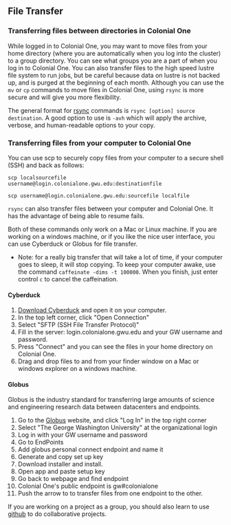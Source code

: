 ## File Transfer
### Transferring files between directories in Colonial One
While logged in to Colonial One, you may want to move files from your home directory (where you are automatically when you log into the cluster) to a group directory. You can see what groups you are a part of when you log in to Colonial One. You can also transfer files to the high speed lustre file system to run jobs, but be careful because data on lustre is not backed up, and is purged at the beginning of each month. Although you can use the `mv` or `cp` commands to move files in Colonial One, using `rsync` is more secure and will give you more flexibility.

The general format for [rsync](https://www.linux.com/learn/get-know-rsync) commands is `rsync [option] source destination`. A good option to use is `-avh` which will apply the archive, verbose, and human-readable options to your copy.

### Transferring files from your computer to Colonial One

You can use scp to securely copy files from your computer to a secure shell (SSH) and back as follows:

`scp localsourcefile  username@login.colonialone.gwu.edu:destinationfile`

`scp username@login.colonialone.gwu.edu:sourcefile localfile`

`rsync` can also transfer files between your computer and Colonial One. It has the advantage of being able to resume fails. 

Both of these commands only work on a Mac or Linux machine. If you are working on a windows machine, or if you like the nice user interface, you can use Cyberduck or Globus for file transfer. 

+ Note: for a really big transfer that will take a lot of time, if your computer goes to sleep, it will stop copying. To keep your computer awake, use the command `caffeinate -dims -t 100000`. When you finish, just enter control `c` to cancel the caffeination.

#### Cyberduck
1. [Download Cyberduck](https://cyberduck.io/) and open it on your computer.
2. In the top left corner, click "Open Connection"
4. Select "SFTP (SSH File Transfer Protocol)"
4. Fill in the server: login.colonialone.gwu.edu and your GW username and password.
5. Press "Connect" and you can see the files in your home directory on Colonial One.
6. Drag and drop files to and from your finder window on a Mac or windows explorer on a windows machine. 

#### Globus
Globus is the industry standard for transferring large amounts of science
and engineering research data between datacenters and endpoints.

1. Go to the [Globus](https://www.globus.org/) website, and click "Log In" in the top right corner
2. Select "The George Washington University" at the organizational login
3. Log in with your GW username and password
1. Go to EndPoints
2. Add globus personal connect endpoint and name it
3. Generate and copy set up key
4. Download installer and install.
5. Open app and paste setup key
6. Go back to webpage and find endpoint
7. Colonial One's public endpoint is gw#colonialone
8. Push the arrow to to transfer files from one endpoint to the other.

If you are working on a project as a group, you should also learn to use [github](github.md) to do collaborative projects.

